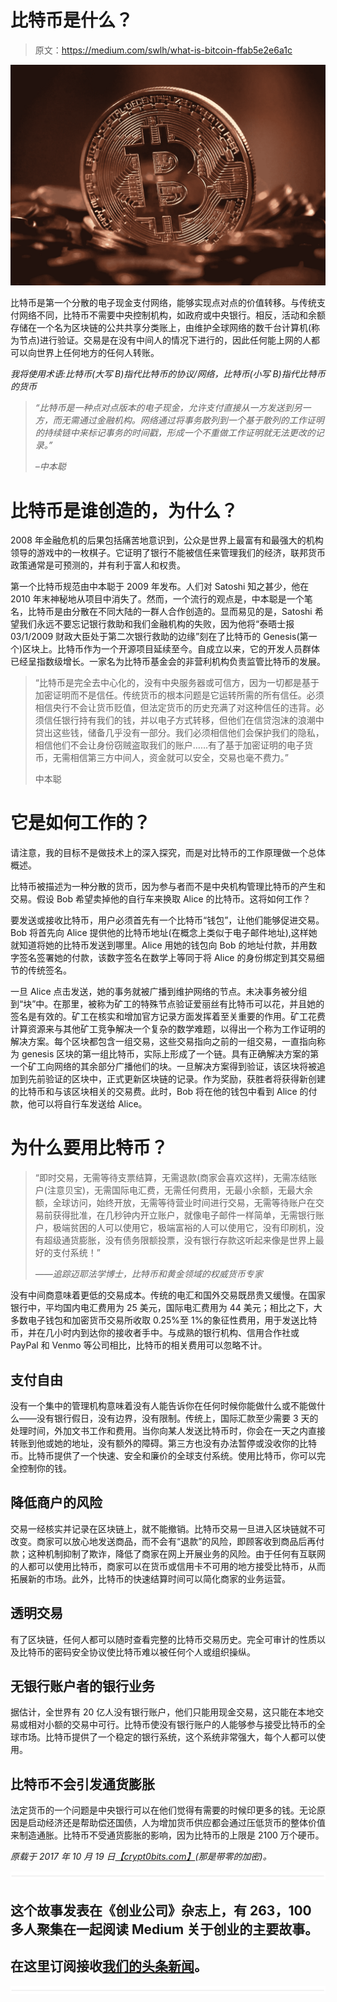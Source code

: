 # 比特币是什么？

> 原文：<https://medium.com/swlh/what-is-bitcoin-ffab5e2e6a1c>

![](img/f944619d406800c9bb31492819c185b5.png)

比特币是第一个分散的电子现金支付网络，能够实现点对点的价值转移。与传统支付网络不同，比特币不需要中央控制机构，如政府或中央银行。相反，活动和余额存储在一个名为区块链的公共共享分类账上，由维护全球网络的数千台计算机(称为节点)进行验证。交易是在没有中间人的情况下进行的，因此任何能上网的人都可以向世界上任何地方的任何人转账。

*我将使用术语:比特币(大写 B)指代比特币的协议/网络，比特币(小写 B)指代比特币的货币*

> *“比特币是一种点对点版本的电子现金，允许支付直接从一方发送到另一方，而无需通过金融机构。网络通过将事务散列到一个基于散列的工作证明的持续链中来标记事务的时间戳，形成一个不重做工作证明就无法更改的记录。”*
> 
> *–中本聪*

# 比特币是谁创造的，为什么？

2008 年金融危机的后果包括痛苦地意识到，公众是世界上最富有和最强大的机构领导的游戏中的一枚棋子。它证明了银行不能被信任来管理我们的经济，联邦货币政策通常是可预测的，并有利于富人和权贵。

第一个比特币规范由中本聪于 2009 年发布。人们对 Satoshi 知之甚少，他在 2010 年末神秘地从项目中消失了。然而，一个流行的观点是，中本聪是一个笔名，比特币是由分散在不同大陆的一群人合作创造的。显而易见的是，Satoshi 希望我们永远不要忘记银行救助和我们金融机构的失败，因为他将“泰晤士报 03/1/2009 财政大臣处于第二次银行救助的边缘”刻在了比特币的 Genesis(第一个)区块上。比特币作为一个开源项目延续至今。自成立以来，它的开发人员群体已经呈指数级增长。一家名为比特币基金会的非营利机构负责监管比特币的发展。

> “比特币是完全去中心化的，没有中央服务器或可信方，因为一切都是基于加密证明而不是信任。传统货币的根本问题是它运转所需的所有信任。必须相信央行不会让货币贬值，但法定货币的历史充满了对这种信任的违背。必须信任银行持有我们的钱，并以电子方式转移，但他们在信贷泡沫的浪潮中贷出这些钱，储备几乎没有一部分。我们必须相信他们会保护我们的隐私，相信他们不会让身份窃贼盗取我们的账户……有了基于加密证明的电子货币，无需相信第三方中间人，资金就可以安全，交易也毫不费力。”
> 
> 中本聪

# 它是如何工作的？

请注意，我的目标不是做技术上的深入探究，而是对比特币的工作原理做一个总体概述。

比特币被描述为一种分散的货币，因为参与者而不是中央机构管理比特币的产生和交易。假设 Bob 希望卖掉他的自行车来换取 Alice 的比特币。这将如何工作？

要发送或接收比特币，用户必须首先有一个比特币“钱包”，让他们能够促进交易。Bob 将首先向 Alice 提供他的比特币地址(在概念上类似于电子邮件地址),这样她就知道将她的比特币发送到哪里。Alice 用她的钱包向 Bob 的地址付款，并用数字签名签署她的付款，该数字签名在数学上等同于将 Alice 的身份绑定到其交易细节的传统签名。

一旦 Alice 点击发送，她的事务就被广播到维护网络的节点。未决事务被分组到“块”中。在那里，被称为矿工的特殊节点验证爱丽丝有比特币可以花，并且她的签名是有效的。矿工在核实和增加官方记录方面发挥着至关重要的作用。矿工花费计算资源来与其他矿工竞争解决一个复杂的数学难题，以得出一个称为工作证明的解决方案。每个区块都包含一组交易，这些交易指向之前的一组交易，一直指向称为 genesis 区块的第一组比特币，实际上形成了一个链。具有正确解决方案的第一个矿工向网络的其余部分广播他们的块。一旦解决方案得到验证，该区块将被追加到先前验证的区块中，正式更新区块链的记录。作为奖励，获胜者将获得新创建的比特币和与该区块相关的交易费。此时，Bob 将在他的钱包中看到 Alice 的付款，他可以将自行车发送给 Alice。

# 为什么要用比特币？

> “即时交易，无需等待支票结算，无需退款(商家会喜欢这样)，无需冻结账户(注意贝宝)，无需国际电汇费，无需任何费用，无最小余额，无最大余额，全球访问，始终开放，无需等待营业时间进行交易，无需等待账户在交易前获得批准，在几秒钟内开立账户，就像电子邮件一样简单，无需银行账户，极端贫困的人可以使用它，极端富裕的人可以使用它，没有印刷机，没有超级通货膨胀，没有债务限额投票，没有银行存款这听起来像是世界上最好的支付系统！”
> 
> *——追踪迈耶法学博士，比特币和黄金领域的权威货币专家*

没有中间商意味着更低的交易成本。传统的电汇和国外交易既昂贵又缓慢。在国家银行中，平均国内电汇费用为 25 美元，国际电汇费用为 44 美元；相比之下，大多数电子钱包和加密货币交易所收取 0.25%至 1%的象征性费用，用于发送比特币，并在几小时内到达你的接收者手中。与成熟的银行机构、信用合作社或 PayPal 和 Venmo 等公司相比，比特币的相关费用可以忽略不计。

## 支付自由

没有一个集中的管理机构意味着没有人能告诉你在任何时候你能做什么或不能做什么——没有银行假日，没有边界，没有限制。传统上，国际汇款至少需要 3 天的处理时间，外加文书工作和费用。当你向某人发送比特币时，你会在一天之内直接转账到他或她的地址，没有额外的障碍。第三方也没有办法暂停或没收你的比特币。比特币提供了一个快速、安全和廉价的全球支付系统。使用比特币，你可以完全控制你的钱。

## 降低商户的风险

交易一经核实并记录在区块链上，就不能撤销。比特币交易一旦进入区块链就不可改变。商家可以放心地发送商品，而不会有“退款”的风险，即顾客收到商品后再付款；这种机制抑制了欺诈，降低了商家在网上开展业务的风险。由于任何有互联网的人都可以使用比特币，商家可以在货币或信用卡不可用的地方接受比特币，从而拓展新的市场。此外，比特币的快速结算时间可以简化商家的业务运营。

## 透明交易

有了区块链，任何人都可以随时查看完整的比特币交易历史。完全可审计的性质以及比特币的密码安全协议使比特币难以被任何个人或组织操纵。

## 无银行账户者的银行业务

据估计，全世界有 20 亿人没有银行账户，他们只能用现金交易，这只能在本地交易或相对小额的交易中可行。比特币使没有银行账户的人能够参与接受比特币的全球市场。比特币提供了一个稳定的银行系统，这个系统非常强大，每个人都可以使用。

## 比特币不会引发通货膨胀

法定货币的一个问题是中央银行可以在他们觉得有需要的时候印更多的钱。无论原因是启动经济还是帮助偿还国债，人为增加货币供应都会通过压低货币的整体价值来制造通胀。比特币不受通货膨胀的影响，因为比特币的上限是 2100 万个硬币。

*原载于 2017 年 10 月 19 日*[*【crypt0bits.com】*](http://crypt0bits.com/2017/10/19/what-is-bitcoin/)*(那是带零的加密)。*

![](img/731acf26f5d44fdc58d99a6388fe935d.png)

## 这个故事发表在《创业公司》杂志上，有 263，100 多人聚集在一起阅读 Medium 关于创业的主要故事。

## 在这里订阅接收[我们的头条新闻](http://growthsupply.com/the-startup-newsletter/)。

![](img/731acf26f5d44fdc58d99a6388fe935d.png)